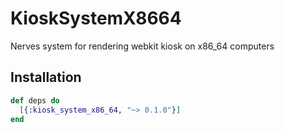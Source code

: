 # KioskSystemX8664

Nerves system for rendering webkit kiosk on x86_64 computers

## Installation

```elixir
def deps do
  [{:kiosk_system_x86_64, "~> 0.1.0"}]
end
```
